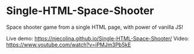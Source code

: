 # Single-HTML-Space-Shooter
Space shooter game from a single HTML page, with power of vanilla JS!

Live demo: https://njecolina.github.io/Single-HTML-Space-Shooter/
Video: https://www.youtube.com/watch?v=iPMJm3Pb5kE
